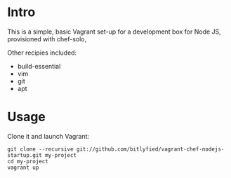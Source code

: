 Intro
======

This is a simple, basic Vagrant set-up for a development box for Node JS, provisioned with chef-solo,

Other recipies included:
* build-essential
* vim
* git
* apt

Usage
======

Clone it and launch Vagrant:

    git clone --recursive git://github.com/bitlyfied/vagrant-chef-nodejs-startup.git my-project
    cd my-project
    vagrant up
